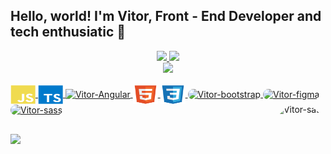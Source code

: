 ## Hello, world! I'm Vitor, Front - End Developer and tech enthusiatic 👋

<div align="center">
  <a href="https://github.com/vitorbarbo">
  <img height="180em" src="https://github-readme-stats.vercel.app/api?username=vitorbarbo&show_icons=true&theme=tokyonight&include_all_commits=true&count_private=true"/>
  <img height="180em" src="https://github-readme-stats.vercel.app/api/top-langs/?username=vitorbarbo&layout=compact&langs_count=7&theme=tokyonight"/>
</div>
	<div align="center">
		<img src="https://streak-stats.demolab.com/?user=vitorbarbo" alt"Streak stats">
	</div>

<div style="display: inline_block"><br>
  <img align="center" alt="Vitor-Js" height="30" width="40" src="https://raw.githubusercontent.com/devicons/devicon/master/icons/javascript/javascript-plain.svg">
  <img align="center" alt="Vitor-Ts" height="30" width="40" src="https://raw.githubusercontent.com/devicons/devicon/master/icons/typescript/typescript-plain.svg">
  <img align="center" alt="Vitor-Angular" height="30" width="40" src="https://cdn.jsdelivr.net/gh/devicons/devicon/icons/angularjs/angularjs-original.svg">
  <img align="center" alt="Vitor-HTML" height="30" width="40" src="https://raw.githubusercontent.com/devicons/devicon/master/icons/html5/html5-original.svg">
  <img align="center" alt="Vitor-CSS" height="30" width="40" src="https://raw.githubusercontent.com/devicons/devicon/master/icons/css3/css3-original.svg">
  <img align="center" alt="Vitor-bootstrap" height="30" style="border-radius:50px;" src="https://cdn.jsdelivr.net/gh/devicons/devicon/icons/bootstrap/bootstrap-original.svg">
  <img align="center" alt="Vitor-figma" height="30" style="border-radius:50px;" src="https://cdn.jsdelivr.net/gh/devicons/devicon/icons/figma/figma-original.svg">
  <img align="center" alt="Vitor-sass" height="30" style="border-radius:50px;" src="https://cdn.jsdelivr.net/gh/devicons/devicon/icons/sass/sass-original.svg">
  <img align="right" alt="Vitor-sass" height="150" style="border-radius:50px;" src="https://user-images.githubusercontent.com/83650554/174879737-a4400334-050f-4dcb-963c-46a57fa65852.png">
	
  ##
	
<div>
	
 <a href="https://discord.gg/eTMDnKBp" target="_blank"><img src="https://img.shields.io/badge/Discord-7289DA?style=for-the-badge&logo=discord&logoColor=white" target="_blank"></a> 
	
</div>

